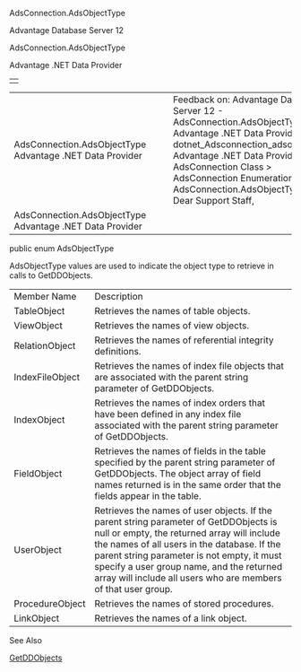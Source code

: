 AdsConnection.AdsObjectType




Advantage Database Server 12  

AdsConnection.AdsObjectType

Advantage .NET Data Provider

|  |
| --- |
|  |

|  |  |  |  |  |
| --- | --- | --- | --- | --- |
| AdsConnection.AdsObjectType  Advantage .NET Data Provider |  |  | Feedback on: Advantage Database Server 12 - AdsConnection.AdsObjectType Advantage .NET Data Provider dotnet\_Adsconnection\_adsobjecttype Advantage .NET Data Provider > AdsConnection Class > AdsConnection Enumerations > AdsConnection.AdsObjectType / Dear Support Staff, |  |
| AdsConnection.AdsObjectType  Advantage .NET Data Provider |  |  |  |  |

public enum AdsObjectType

AdsObjectType values are used to indicate the object type to retrieve in calls to GetDDObjects.

|  |  |
| --- | --- |
| Member Name | Description |
| TableObject | Retrieves the names of table objects. |
| ViewObject | Retrieves the names of view objects. |
| RelationObject | Retrieves the names of referential integrity definitions. |
| IndexFileObject | Retrieves the names of index file objects that are associated with the parent string parameter of GetDDObjects. |
| IndexObject | Retrieves the names of index orders that have been defined in any index file associated with the parent string parameter of GetDDObjects. |
| FieldObject | Retrieves the names of fields in the table specified by the parent string parameter of GetDDObjects. The object array of field names returned is in the same order that the fields appear in the table. |
| UserObject | Retrieves the names of user objects. If the parent string parameter of GetDDObjects is null or empty, the returned array will include the names of all users in the database. If the parent string parameter is not empty, it must specify a user group name, and the returned array will include all users who are members of that user group. |
| ProcedureObject | Retrieves the names of stored procedures. |
| LinkObject | Retrieves the names of a link object. |

See Also

[GetDDObjects](dotnet_adsconnection_getddobjects.htm)